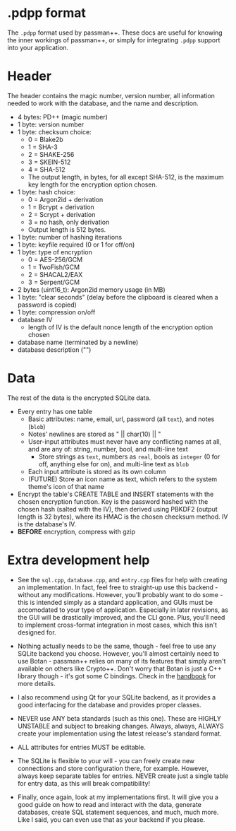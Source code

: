 # .pdpp format
The  `.pdpp` format used by passman++. These docs are useful for knowing the inner workings of passman++, or simply for integrating `.pdpp` support into your application.

# Header
The header contains the magic number, version number, all information needed to work with the database, and the name and description.
- 4 bytes: PD++ (magic number)
- 1 byte: version number
- 1 byte: checksum choice:
  * 0 = Blake2b
  * 1 = SHA-3
  * 2 = SHAKE-256
  * 3 = SKEIN-512
  * 4 = SHA-512
  * The output length, in bytes, for all except SHA-512, is the maximum key length for the encryption option chosen.
- 1 byte: hash choice:
  * 0 = Argon2id + derivation
  * 1 = Bcrypt + derivation
  * 2 = Scrypt + derivation
  * 3 = no hash, only derivation
  * Output length is 512 bytes.
- 1 byte: number of hashing iterations
- 1 byte: keyfile required (0 or 1 for off/on)
- 1 byte: type of encryption
  * 0 = AES-256/GCM
  * 1 = TwoFish/GCM
  * 2 = SHACAL2/EAX
  * 3 = Serpent/GCM
- 2 bytes (uint16_t): Argon2id memory usage (in MB)
- 1 byte: "clear seconds" (delay before the clipboard is cleared when a password is copied)
- 1 byte: compression on/off
- database IV
  * length of IV is the default nonce length of the encryption option chosen
- database name (terminated by a newline)
- database description ("")

# Data
The rest of the data is the encrypted SQLite data.
- Every entry has one table
  * Basic attributes: name, email, url, password (all `text`), and notes (`blob`)
  * Notes' newlines are stored as " || char(10) || "
  * User-input attributes must never have any conflicting names at all, and are any of: string, number, bool, and multi-line text
    - Store strings as `text`, numbers as `real`, bools as `integer` (0 for off, anything else for on), and multi-line text as `blob`
  * Each input attribute is stored as its own column
  * (FUTURE) Store an icon name as text, which refers to the system theme's icon of that name
- Encrypt the table's CREATE TABLE and INSERT statements with the chosen encryption function. Key is the password hashed with the chosen hash (salted with the IV), then derived using PBKDF2 (output length is 32 bytes), where its HMAC is the chosen checksum method. IV is the database's IV.
- **BEFORE** encryption, compress with gzip

# Extra development help
- See the `sql.cpp`, `database.cpp`, and `entry.cpp` files for help with creating an implementation. In fact, feel free to straight-up use this backend - without any modifications. However, you'll probably want to do some - this is intended simply as a standard application, and GUIs must be accomodated to your type of application. Especially in later revisions, as the GUI will be drastically improved, and the CLI gone. Plus, you'll need to implement cross-format integration in most cases, which this isn't designed for.

- Nothing actually needs to be the same, though - feel free to use any SQLite backend you choose. However, you'll almost certainly need to use Botan - passman++ relies on many of its features that simply aren't available on others like Crypto++. Don't worry that Botan is just a C++ library though - it's got some C bindings. Check in the [handbook](https://botan.randombit.net/handbook/api_ref/) for more details.

- I also recommend using Qt for your SQLite backend, as it provides a good interfacing for the database and provides proper classes.

- NEVER use ANY beta standards (such as this one). These are HIGHLY UNSTABLE and subject to breaking changes. Always, always, ALWAYS create your implementation using the latest release's standard format.

- ALL attributes for entries MUST be editable.

- The SQLite is flexible to your will - you can freely create new connections and store configuration there, for example. However, always keep separate tables for entries. NEVER create just a single table for entry data, as this will break compatibility!

- Finally, once again, look at my implementations first. It will give you a good guide on how to read and interact with the data, generate databases, create SQL statement sequences, and much, much more. Like I said, you can even use that as your backend if you please.

